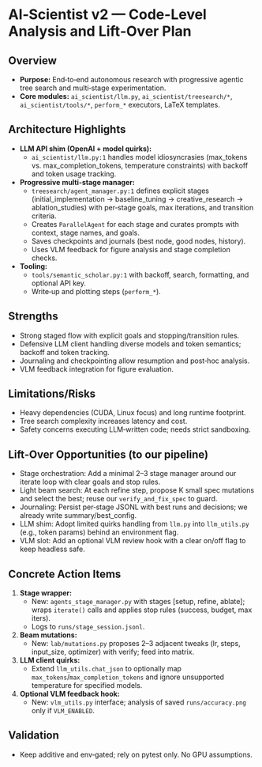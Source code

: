 # AI‑Scientist v2 — Code-Level Analysis and Lift‑Over Plan

## Overview
- **Purpose:** End‑to‑end autonomous research with progressive agentic tree search and multi‑stage experimentation.
- **Core modules:** `ai_scientist/llm.py`, `ai_scientist/treesearch/*`, `ai_scientist/tools/*`, `perform_*` executors, LaTeX templates.

## Architecture Highlights
- **LLM API shim (OpenAI + model quirks):**
  - `ai_scientist/llm.py:1` handles model idiosyncrasies (max_tokens vs. max_completion_tokens, temperature constraints) with backoff and token usage tracking.
- **Progressive multi‑stage manager:**
  - `treesearch/agent_manager.py:1` defines explicit stages (initial_implementation → baseline_tuning → creative_research → ablation_studies) with per‑stage goals, max iterations, and transition criteria.
  - Creates `ParallelAgent` for each stage and curates prompts with context, stage names, and goals.
  - Saves checkpoints and journals (best node, good nodes, history).
  - Uses VLM feedback for figure analysis and stage completion checks.
- **Tooling:**
  - `tools/semantic_scholar.py:1` with backoff, search, formatting, and optional API key.
  - Write‑up and plotting steps (`perform_*`).

## Strengths
- Strong staged flow with explicit goals and stopping/transition rules.
- Defensive LLM client handling diverse models and token semantics; backoff and token tracking.
- Journaling and checkpointing allow resumption and post‑hoc analysis.
- VLM feedback integration for figure evaluation.

## Limitations/Risks
- Heavy dependencies (CUDA, Linux focus) and long runtime footprint.
- Tree search complexity increases latency and cost.
- Safety concerns executing LLM‑written code; needs strict sandboxing.

## Lift‑Over Opportunities (to our pipeline)
- Stage orchestration: Add a minimal 2–3 stage manager around our iterate loop with clear goals and stop rules.
- Light beam search: At each refine step, propose K small spec mutations and select the best; reuse our `verify_and_fix_spec` to guard.
- Journaling: Persist per‑stage JSONL with best runs and decisions; we already write summary/best_config.
- LLM shim: Adopt limited quirks handling from `llm.py` into `llm_utils.py` (e.g., token params) behind an environment flag.
- VLM slot: Add an optional VLM review hook with a clear on/off flag to keep headless safe.

## Concrete Action Items
1. **Stage wrapper:**
   - New: `agents_stage_manager.py` with stages [setup, refine, ablate]; wraps `iterate()` calls and applies stop rules (success, budget, max iters).
   - Logs to `runs/stage_session.jsonl`.
2. **Beam mutations:**
   - New: `lab/mutations.py` proposes 2–3 adjacent tweaks (lr, steps, input_size, optimizer) with verify; feed into matrix.
3. **LLM client quirks:**
   - Extend `llm_utils.chat_json` to optionally map `max_tokens`/`max_completion_tokens` and ignore unsupported temperature for specified models.
4. **Optional VLM feedback hook:**
   - New: `vlm_utils.py` interface; analysis of saved `runs/accuracy.png` only if `VLM_ENABLED`.

## Validation
- Keep additive and env‑gated; rely on pytest only. No GPU assumptions.

